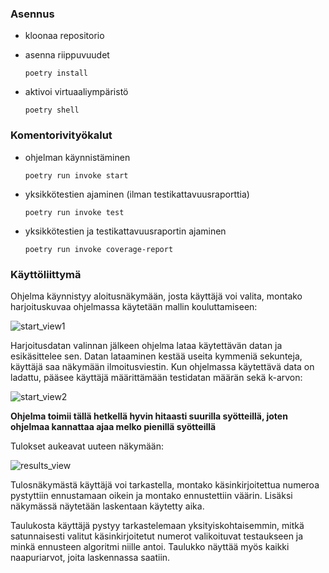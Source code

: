 ### Asennus

- kloonaa repositorio
- asenna riippuvuudet

  ```poetry install```

- aktivoi virtuaaliympäristö

  ```poetry shell```

### Komentorivityökalut

- ohjelman käynnistäminen
  
  ```poetry run invoke start```

- yksikkötestien ajaminen (ilman testikattavuusraporttia)

  ```poetry run invoke test```

- yksikkötestien ja testikattavuusraportin ajaminen

  ```poetry run invoke coverage-report```

### Käyttöliittymä

Ohjelma käynnistyy aloitusnäkymään, josta käyttäjä voi valita, montako harjoituskuvaa ohjelmassa käytetään mallin kouluttamiseen:

![start_view1](kuvat/start_view1.png)

Harjoitusdatan valinnan jälkeen ohjelma lataa käytettävän datan ja esikäsittelee sen. Datan lataaminen kestää useita kymmeniä sekunteja, käyttäjä saa näkymään ilmoitusviestin. Kun ohjelmassa käytettävä data on ladattu, pääsee käyttäjä määrittämään testidatan määrän sekä k-arvon:

![start_view2](kuvat/start_view2.png)


**Ohjelma toimii tällä hetkellä hyvin hitaasti suurilla syötteillä, joten ohjelmaa kannattaa ajaa melko pienillä syötteillä**

Tulokset aukeavat uuteen näkymään:

![results_view](kuvat/result_view.png)

Tulosnäkymästä käyttäjä voi tarkastella, montako käsinkirjoitettua numeroa pystyttiin ennustamaan oikein ja montako ennustettiin väärin. Lisäksi näkymässä näytetään laskentaan käytetty aika.

Taulukosta käyttäjä pystyy tarkastelemaan yksityiskohtaisemmin, mitkä satunnaisesti valitut käsinkirjoitetut numerot valikoituvat testaukseen ja minkä ennusteen algoritmi niille antoi. Taulukko näyttää myös kaikki naapuriarvot, joita laskennassa saatiin.
